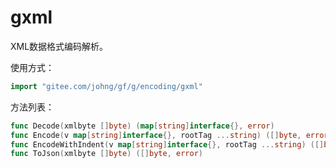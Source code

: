 
# gxml

XML数据格式编码解析。

使用方式：
```go
import "gitee.com/johng/gf/g/encoding/gxml"
```

方法列表：
```go
func Decode(xmlbyte []byte) (map[string]interface{}, error)
func Encode(v map[string]interface{}, rootTag ...string) ([]byte, error)
func EncodeWithIndent(v map[string]interface{}, rootTag ...string) ([]byte, error)
func ToJson(xmlbyte []byte) ([]byte, error)
```